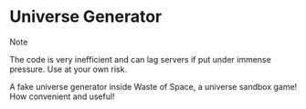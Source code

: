 # Universe Generator
> [!NOTE]
> The code is very inefficient and can lag servers if put under immense pressure. Use at your own risk.

A fake universe generator inside Waste of Space, a universe sandbox game! How convenient and useful!